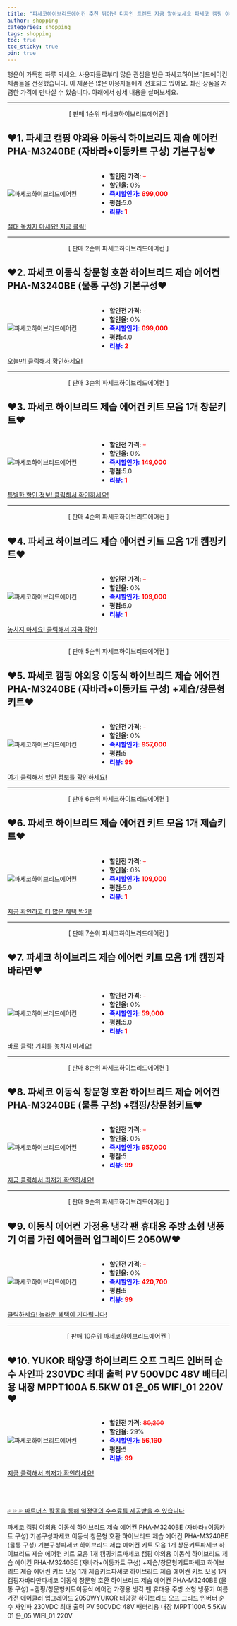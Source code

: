 ```yaml
---
title: "파세코하이브리드에어컨 추천 뛰어난 디자인 트렌드 지금 알아보세요 파세코 캠핑 야외용 이동식 하이브리드"
author: shopping
categories: shopping
tags: shopping
toc: true
toc_sticky: true
pin: true
---
```

행운이 가득한 하루 되세요. 사용자들로부터 많은 관심을 받은 파세코하이브리드에어컨 제품들을 선정했습니다. 이 제품은 많은 이용자들에게 선호되고 있어요. 최신 상품을 저렴한 가격에 만나실 수 있습니다. 아래에서 상세 내용을 살펴보세요.

---
<p class="toplist" style="margin: 0 auto; display: block; width: fit-content;">[ 판매 1순위 파세코하이브리드에어컨 ]</p>

<h2><strong>❤️1. 파세코 캠핑 야외용 이동식 하이브리드 제습 에어컨 PHA-M3240BE (자바라+이동카트 구성) 기본구성❤️</strong></h2>

<div style="display: flex; align-items: center;">
    <div style="flex: 0.4;">
        <img src="https://thumbnail10.coupangcdn.com/thumbnails/remote/230x230ex/image/vendor_inventory/6d58/90fbb0a2adbe918e55ef975689b4c253c43305822f23c40bc69f9d8f9078.jpg" alt="파세코하이브리드에어컨" style="max-width: 100%;">
    </div>
    <div style="flex: 0.6; margin-left: 10px;">
        <ul>
            <li><strong>할인전 가격:</strong> <del style="color: red;">-</del></li>
            <li><strong>할인율:</strong> 0%</li>
            <li><span style='color:blue'><strong>즉시할인가:</strong></span> <span style='color:red'><strong>699,000</strong></span></li>
            <li><strong>평점:</strong>5.0</li>
            <li><span style='color:blue'><strong>리뷰:</strong></span> <span style='color:red'><strong>1</strong></span></li>
        </ul>
    </div>
</div>
<div class="center">
    <a href="https://selin100587001.github.io?lptag=AF9450613&subid=githubio&pageKey=8135637984&traceid=V0-153&itemId=23109859749&vendorItemId=90143352326" class="myButton">
        절대 놓치지 마세요! 지금 클릭!
    </a>
</div>


---
<p class="toplist" style="margin: 0 auto; display: block; width: fit-content;">[ 판매 2순위 파세코하이브리드에어컨 ]</p>

<h2><strong>❤️2. 파세코 이동식 창문형 호환 하이브리드 제습 에어컨 PHA-M3240BE (물통 구성) 기본구성❤️</strong></h2>

<div style="display: flex; align-items: center;">
    <div style="flex: 0.4;">
        <img src="https://thumbnail10.coupangcdn.com/thumbnails/remote/230x230ex/image/vendor_inventory/d65d/e11140647e2a12b502ff7bec3ce1750f71dd2cac78b645a9c0fbd3e96e4d.jpg" alt="파세코하이브리드에어컨" style="max-width: 100%;">
    </div>
    <div style="flex: 0.6; margin-left: 10px;">
        <ul>
            <li><strong>할인전 가격:</strong> <del style="color: red;">-</del></li>
            <li><strong>할인율:</strong> 0%</li>
            <li><span style='color:blue'><strong>즉시할인가:</strong></span> <span style='color:red'><strong>699,000</strong></span></li>
            <li><strong>평점:</strong>4.0</li>
            <li><span style='color:blue'><strong>리뷰:</strong></span> <span style='color:red'><strong>2</strong></span></li>
        </ul>
    </div>
</div>
<div class="center">
    <a href="https://selin100587001.github.io?lptag=AF9450613&subid=githubio&pageKey=8135637640&traceid=V0-153&itemId=23109858487&vendorItemId=90143283258" class="myButton">
        오늘만! 클릭해서 확인하세요!
    </a>
</div>


---
<p class="toplist" style="margin: 0 auto; display: block; width: fit-content;">[ 판매 3순위 파세코하이브리드에어컨 ]</p>

<h2><strong>❤️3. 파세코 하이브리드 제습 에어컨 키트 모음 1개 창문키트❤️</strong></h2>

<div style="display: flex; align-items: center;">
    <div style="flex: 0.4;">
        <img src="https://thumbnail10.coupangcdn.com/thumbnails/remote/230x230ex/image/vendor_inventory/7ffa/23da0eb5874be571100f90f544c28ecd95f8e2155bca5da762e0a6fb03ac.png" alt="파세코하이브리드에어컨" style="max-width: 100%;">
    </div>
    <div style="flex: 0.6; margin-left: 10px;">
        <ul>
            <li><strong>할인전 가격:</strong> <del style="color: red;">-</del></li>
            <li><strong>할인율:</strong> 0%</li>
            <li><span style='color:blue'><strong>즉시할인가:</strong></span> <span style='color:red'><strong>149,000</strong></span></li>
            <li><strong>평점:</strong>5.0</li>
            <li><span style='color:blue'><strong>리뷰:</strong></span> <span style='color:red'><strong>1</strong></span></li>
        </ul>
    </div>
</div>
<div class="center">
    <a href="https://selin100587001.github.io?lptag=AF9450613&subid=githubio&pageKey=8174262969&traceid=V0-153&itemId=23357527249&vendorItemId=90388088651" class="myButton">
        특별한 할인 정보! 클릭해서 확인하세요!
    </a>
</div>


---
<p class="toplist" style="margin: 0 auto; display: block; width: fit-content;">[ 판매 4순위 파세코하이브리드에어컨 ]</p>

<h2><strong>❤️4. 파세코 하이브리드 제습 에어컨 키트 모음 1개 캠핑키트❤️</strong></h2>

<div style="display: flex; align-items: center;">
    <div style="flex: 0.4;">
        <img src="https://thumbnail6.coupangcdn.com/thumbnails/remote/230x230ex/image/vendor_inventory/3992/6b9eb4fd794238da6feeb8da5f186f4fd66e6561eddc38051a871afacd29.png" alt="파세코하이브리드에어컨" style="max-width: 100%;">
    </div>
    <div style="flex: 0.6; margin-left: 10px;">
        <ul>
            <li><strong>할인전 가격:</strong> <del style="color: red;">-</del></li>
            <li><strong>할인율:</strong> 0%</li>
            <li><span style='color:blue'><strong>즉시할인가:</strong></span> <span style='color:red'><strong>109,000</strong></span></li>
            <li><strong>평점:</strong>5.0</li>
            <li><span style='color:blue'><strong>리뷰:</strong></span> <span style='color:red'><strong>1</strong></span></li>
        </ul>
    </div>
</div>
<div class="center">
    <a href="https://selin100587001.github.io?lptag=AF9450613&subid=githubio&pageKey=8174262969&traceid=V0-153&itemId=23357527250&vendorItemId=90388088655" class="myButton">
        놓치지 마세요! 클릭해서 지금 확인!
    </a>
</div>


---
<p class="toplist" style="margin: 0 auto; display: block; width: fit-content;">[ 판매 5순위 파세코하이브리드에어컨 ]</p>

<h2><strong>❤️5. 파세코 캠핑 야외용 이동식 하이브리드 제습 에어컨 PHA-M3240BE (자바라+이동카트 구성) +제습/창문형키트❤️</strong></h2>

<div style="display: flex; align-items: center;">
    <div style="flex: 0.4;">
        <img src="https://thumbnail10.coupangcdn.com/thumbnails/remote/230x230ex/image/vendor_inventory/d65d/e11140647e2a12b502ff7bec3ce1750f71dd2cac78b645a9c0fbd3e96e4d.jpg" alt="파세코하이브리드에어컨" style="max-width: 100%;">
    </div>
    <div style="flex: 0.6; margin-left: 10px;">
        <ul>
            <li><strong>할인전 가격:</strong> <del style="color: red;">-</del></li>
            <li><strong>할인율:</strong> 0%</li>
            <li><span style='color:blue'><strong>즉시할인가:</strong></span> <span style='color:red'><strong>957,000</strong></span></li>
            <li><strong>평점:</strong>5</li>
            <li><span style='color:blue'><strong>리뷰:</strong></span> <span style='color:red'><strong>99</strong></span></li>
        </ul>
    </div>
</div>
<div class="center">
    <a href="https://selin100587001.github.io?lptag=AF9450613&subid=githubio&pageKey=8135698256&traceid=V0-153&itemId=23110101765&vendorItemId=90143352359" class="myButton">
        여기 클릭해서 할인 정보를 확인하세요!
    </a>
</div>


---
<p class="toplist" style="margin: 0 auto; display: block; width: fit-content;">[ 판매 6순위 파세코하이브리드에어컨 ]</p>

<h2><strong>❤️6. 파세코 하이브리드 제습 에어컨 키트 모음 1개 제습키트❤️</strong></h2>

<div style="display: flex; align-items: center;">
    <div style="flex: 0.4;">
        <img src="https://thumbnail9.coupangcdn.com/thumbnails/remote/230x230ex/image/vendor_inventory/0845/9bf34ebc9668940226ee27a1e837e4793487770d841a38d319a45c576535.png" alt="파세코하이브리드에어컨" style="max-width: 100%;">
    </div>
    <div style="flex: 0.6; margin-left: 10px;">
        <ul>
            <li><strong>할인전 가격:</strong> <del style="color: red;">-</del></li>
            <li><strong>할인율:</strong> 0%</li>
            <li><span style='color:blue'><strong>즉시할인가:</strong></span> <span style='color:red'><strong>109,000</strong></span></li>
            <li><strong>평점:</strong>5.0</li>
            <li><span style='color:blue'><strong>리뷰:</strong></span> <span style='color:red'><strong>1</strong></span></li>
        </ul>
    </div>
</div>
<div class="center">
    <a href="https://selin100587001.github.io?lptag=AF9450613&subid=githubio&pageKey=8174262969&traceid=V0-153&itemId=23357527253&vendorItemId=90388088661" class="myButton">
        지금 확인하고 더 많은 혜택 받기!
    </a>
</div>


---
<p class="toplist" style="margin: 0 auto; display: block; width: fit-content;">[ 판매 7순위 파세코하이브리드에어컨 ]</p>

<h2><strong>❤️7. 파세코 하이브리드 제습 에어컨 키트 모음 1개 캠핑자바라만❤️</strong></h2>

<div style="display: flex; align-items: center;">
    <div style="flex: 0.4;">
        <img src="https://thumbnail7.coupangcdn.com/thumbnails/remote/230x230ex/image/vendor_inventory/545f/7c492791f258d697414ea6aebeb21ee3ed10af35deaf9809c8ec2c3cd92a.png" alt="파세코하이브리드에어컨" style="max-width: 100%;">
    </div>
    <div style="flex: 0.6; margin-left: 10px;">
        <ul>
            <li><strong>할인전 가격:</strong> <del style="color: red;">-</del></li>
            <li><strong>할인율:</strong> 0%</li>
            <li><span style='color:blue'><strong>즉시할인가:</strong></span> <span style='color:red'><strong>59,000</strong></span></li>
            <li><strong>평점:</strong>5.0</li>
            <li><span style='color:blue'><strong>리뷰:</strong></span> <span style='color:red'><strong>1</strong></span></li>
        </ul>
    </div>
</div>
<div class="center">
    <a href="https://selin100587001.github.io?lptag=AF9450613&subid=githubio&pageKey=8174262969&traceid=V0-153&itemId=23357527252&vendorItemId=90388088658" class="myButton">
        바로 클릭! 기회를 놓치지 마세요!
    </a>
</div>


---
<p class="toplist" style="margin: 0 auto; display: block; width: fit-content;">[ 판매 8순위 파세코하이브리드에어컨 ]</p>

<h2><strong>❤️8. 파세코 이동식 창문형 호환 하이브리드 제습 에어컨 PHA-M3240BE (물통 구성) +캠핑/창문형키트❤️</strong></h2>

<div style="display: flex; align-items: center;">
    <div style="flex: 0.4;">
        <img src="https://thumbnail10.coupangcdn.com/thumbnails/remote/230x230ex/image/vendor_inventory/6d58/90fbb0a2adbe918e55ef975689b4c253c43305822f23c40bc69f9d8f9078.jpg" alt="파세코하이브리드에어컨" style="max-width: 100%;">
    </div>
    <div style="flex: 0.6; margin-left: 10px;">
        <ul>
            <li><strong>할인전 가격:</strong> <del style="color: red;">-</del></li>
            <li><strong>할인율:</strong> 0%</li>
            <li><span style='color:blue'><strong>즉시할인가:</strong></span> <span style='color:red'><strong>957,000</strong></span></li>
            <li><strong>평점:</strong>5</li>
            <li><span style='color:blue'><strong>리뷰:</strong></span> <span style='color:red'><strong>99</strong></span></li>
        </ul>
    </div>
</div>
<div class="center">
    <a href="https://selin100587001.github.io?lptag=AF9450613&subid=githubio&pageKey=8135683393&traceid=V0-153&itemId=23110033242&vendorItemId=90143283268" class="myButton">
        지금 클릭해서 최저가 확인하세요!
    </a>
</div>


---
<p class="toplist" style="margin: 0 auto; display: block; width: fit-content;">[ 판매 9순위 파세코하이브리드에어컨 ]</p>

<h2><strong>❤️9. 이동식 에어컨 가정용 냉각 팬 휴대용 주방 소형 냉풍기 여름 가전 에어쿨러 업그레이드 2050W❤️</strong></h2>

<div style="display: flex; align-items: center;">
    <div style="flex: 0.4;">
        <img src="https://thumbnail7.coupangcdn.com/thumbnails/remote/230x230ex/image/vendor_inventory/b7cc/7edc95df896f5fe1d1297829c157dc1ff130a9c0122df5443b791b01c49a.jpg" alt="파세코하이브리드에어컨" style="max-width: 100%;">
    </div>
    <div style="flex: 0.6; margin-left: 10px;">
        <ul>
            <li><strong>할인전 가격:</strong> <del style="color: red;">-</del></li>
            <li><strong>할인율:</strong> 0%</li>
            <li><span style='color:blue'><strong>즉시할인가:</strong></span> <span style='color:red'><strong>420,700</strong></span></li>
            <li><strong>평점:</strong>5</li>
            <li><span style='color:blue'><strong>리뷰:</strong></span> <span style='color:red'><strong>99</strong></span></li>
        </ul>
    </div>
</div>
<div class="center">
    <a href="https://selin100587001.github.io?lptag=AF9450613&subid=githubio&pageKey=8185993991&traceid=V0-153&itemId=23410613390&vendorItemId=90437705657" class="myButton">
        클릭하세요! 놀라운 혜택이 기다립니다!
    </a>
</div>


---
<p class="toplist" style="margin: 0 auto; display: block; width: fit-content;">[ 판매 10순위 파세코하이브리드에어컨 ]</p>

<h2><strong>❤️10. YUKOR 태양광 하이브리드 오프 그리드 인버터 순수 사인파 230VDC 최대 출력 PV 500VDC 48V 배터리용 내장 MPPT100A 5.5KW 01 은_05 WIFI_01 220V❤️</strong></h2>

<div style="display: flex; align-items: center;">
    <div style="flex: 0.4;">
        <img src="https://thumbnail6.coupangcdn.com/thumbnails/remote/230x230ex/image/vendor_inventory/8e80/f1aae4459f0e02c683c427b5948743e5934a7503ebceff7e0ae3887724d1.png" alt="파세코하이브리드에어컨" style="max-width: 100%;">
    </div>
    <div style="flex: 0.6; margin-left: 10px;">
        <ul>
            <li><strong>할인전 가격:</strong> <del style="color: red;">80,200</del></li>
            <li><strong>할인율:</strong> 29%</li>
            <li><span style='color:blue'><strong>즉시할인가:</strong></span> <span style='color:red'><strong>56,160</strong></span></li>
            <li><strong>평점:</strong>5</li>
            <li><span style='color:blue'><strong>리뷰:</strong></span> <span style='color:red'><strong>99</strong></span></li>
        </ul>
    </div>
</div>
<div class="center">
    <a href="https://selin100587001.github.io?lptag=AF9450613&subid=githubio&pageKey=7563325499&traceid=V0-153&itemId=19930844211&vendorItemId=87043127507" class="myButton">
        지금 클릭해서 최저가 확인하세요!
    </a>
</div>

<br><br><br>[💦 💦 💦 파트너스 활동을 통해 일정액의 수수료를 제공받을 수 있습니다](https://link.coupang.com/a/bcpT2c)<br><br>파세코 캠핑 야외용 이동식 하이브리드 제습 에어컨 PHA-M3240BE (자바라+이동카트 구성) 기본구성파세코 이동식 창문형 호환 하이브리드 제습 에어컨 PHA-M3240BE (물통 구성) 기본구성파세코 하이브리드 제습 에어컨 키트 모음 1개 창문키트파세코 하이브리드 제습 에어컨 키트 모음 1개 캠핑키트파세코 캠핑 야외용 이동식 하이브리드 제습 에어컨 PHA-M3240BE (자바라+이동카트 구성) +제습/창문형키트파세코 하이브리드 제습 에어컨 키트 모음 1개 제습키트파세코 하이브리드 제습 에어컨 키트 모음 1개 캠핑자바라만파세코 이동식 창문형 호환 하이브리드 제습 에어컨 PHA-M3240BE (물통 구성) +캠핑/창문형키트이동식 에어컨 가정용 냉각 팬 휴대용 주방 소형 냉풍기 여름 가전 에어쿨러 업그레이드 2050WYUKOR 태양광 하이브리드 오프 그리드 인버터 순수 사인파 230VDC 최대 출력 PV 500VDC 48V 배터리용 내장 MPPT100A 5.5KW 01 은_05 WIFI_01 220V